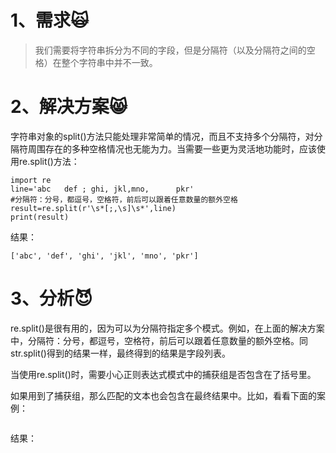 # 1、需求🙀

> 我们需要将字符串拆分为不同的字段，但是分隔符（以及分隔符之间的空格）在整个字符串中并不一致。

# 2、解决方案😸

字符串对象的split\(\)方法只能处理非常简单的情况，而且不支持多个分隔符，对分隔符周围存在的多种空格情况也无能为力。当需要一些更为灵活地功能时，应该使用re.split\(\)方法：

```
import re
line='abc   def ; ghi, jkl,mno,      pkr'
#分隔符：分号，都逗号，空格符，前后可以跟着任意数量的额外空格
result=re.split(r'\s*[;,\s]\s*',line)
print(result)
```

结果：

```
['abc', 'def', 'ghi', 'jkl', 'mno', 'pkr']
```

# 3、分析😈

re.split\(\)是很有用的，因为可以为分隔符指定多个模式。例如，在上面的解决方案中，分隔符：分号，都逗号，空格符，前后可以跟着任意数量的额外空格。同str.split\(\)得到的结果一样，最终得到的结果是字段列表。

当使用re.split\(\)时，需要小心正则表达式模式中的捕获组是否包含在了括号里。

如果用到了捕获组，那么匹配的文本也会包含在最终结果中。比如，看看下面的案例：

```

```

结果：

```

```

